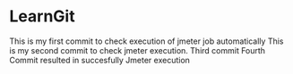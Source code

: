 # LearnGit
This is my first commit to check execution of jmeter job automatically
This is my second commit to check jmeter execution.
Third commit
Fourth Commit resulted in succesfully Jmeter execution
